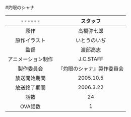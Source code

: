 #灼眼のシャナ

|------|スタッフ|
|:------:|:------:|
|原作|高橋弥七郎|
|原作イラスト|いとうのいぢ|
|監督|渡部高志|
|アニメーション制作|J.C.STAFF|
|製作委員会|『灼眼のシャナ』製作委員会|
|放送開始期間|2005.10.5|
|放送終了期間|2006.3.22|
|話数|24|
|OVA話数|1|
